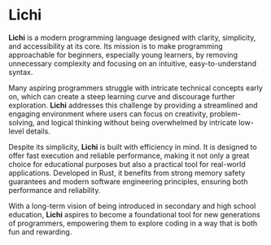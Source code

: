 # Lichi

**Lichi** is a modern programming language designed with clarity, simplicity, and accessibility at its core. Its mission is to make programming approachable for beginners, especially young learners, by removing unnecessary complexity and focusing on an intuitive, easy-to-understand syntax.

Many aspiring programmers struggle with intricate technical concepts early on, which can create a steep learning curve and discourage further exploration. **Lichi** addresses this challenge by providing a streamlined and engaging environment where users can focus on creativity, problem-solving, and logical thinking without being overwhelmed by intricate low-level details.

Despite its simplicity, **Lichi** is built with efficiency in mind. It is designed to offer fast execution and reliable performance, making it not only a great choice for educational purposes but also a practical tool for real-world applications. Developed in Rust, it benefits from strong memory safety guarantees and modern software engineering principles, ensuring both performance and reliability.

With a long-term vision of being introduced in secondary and high school education, **Lichi** aspires to become a foundational tool for new generations of programmers, empowering them to explore coding in a way that is both fun and rewarding.
